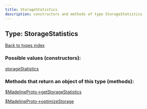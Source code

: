 ```yaml
---
title: StorageStatistics
description: constructors and methods of type StorageStatistics
---
```

## Type: StorageStatistics  
[Back to types index](index.md)



### Possible values (constructors):

[storageStatistics](../constructors/storageStatistics.md)  



### Methods that return an object of this type (methods):

[$MadelineProto->getStorageStatistics](../methods/getStorageStatistics.md)  

[$MadelineProto->optimizeStorage](../methods/optimizeStorage.md)  



